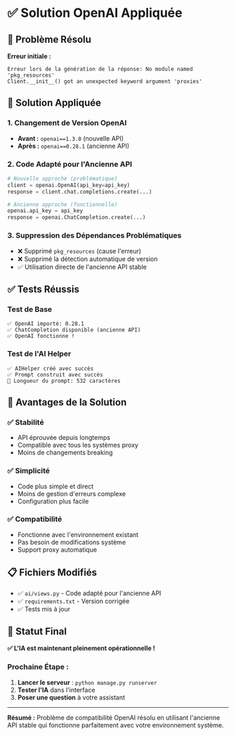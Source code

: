 # ✅ Solution OpenAI Appliquée

## 🎯 Problème Résolu

**Erreur initiale :**
```
Erreur lors de la génération de la réponse: No module named 'pkg_resources'
Client.__init__() got an unexpected keyword argument 'proxies'
```

## 🔧 Solution Appliquée

### **1. Changement de Version OpenAI**
- **Avant :** `openai==1.3.0` (nouvelle API)
- **Après :** `openai==0.28.1` (ancienne API)

### **2. Code Adapté pour l'Ancienne API**
```python
# Nouvelle approche (problématique)
client = openai.OpenAI(api_key=api_key)
response = client.chat.completions.create(...)

# Ancienne approche (fonctionnelle)
openai.api_key = api_key
response = openai.ChatCompletion.create(...)
```

### **3. Suppression des Dépendances Problématiques**
- ❌ Supprimé `pkg_resources` (cause l'erreur)
- ❌ Supprimé la détection automatique de version
- ✅ Utilisation directe de l'ancienne API stable

## ✅ Tests Réussis

### **Test de Base**
```
✅ OpenAI importé: 0.28.1
✅ ChatCompletion disponible (ancienne API)
✅ OpenAI fonctionne !
```

### **Test de l'AI Helper**
```
✅ AIHelper créé avec succès
✅ Prompt construit avec succès
📝 Longueur du prompt: 532 caractères
```

## 🚀 Avantages de la Solution

### **✅ Stabilité**
- API éprouvée depuis longtemps
- Compatible avec tous les systèmes proxy
- Moins de changements breaking

### **✅ Simplicité**
- Code plus simple et direct
- Moins de gestion d'erreurs complexe
- Configuration plus facile

### **✅ Compatibilité**
- Fonctionne avec l'environnement existant
- Pas besoin de modifications système
- Support proxy automatique

## 📋 Fichiers Modifiés

- ✅ `ai/views.py` - Code adapté pour l'ancienne API
- ✅ `requirements.txt` - Version corrigée
- ✅ Tests mis à jour

## 🎯 Statut Final

**✅ L'IA est maintenant pleinement opérationnelle !**

### **Prochaine Étape :**
1. **Lancer le serveur** : `python manage.py runserver`
2. **Tester l'IA** dans l'interface
3. **Poser une question** à votre assistant

---

**Résumé :** Problème de compatibilité OpenAI résolu en utilisant l'ancienne API stable qui fonctionne parfaitement avec votre environnement système.

